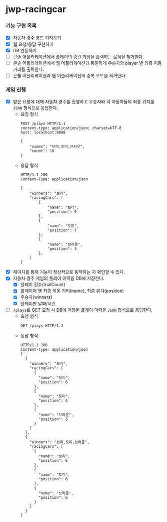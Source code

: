 # jwp-racingcar

### 기능 구현 목록

- [x] 자동차 경주 코드 가져오기
- [x] 웹 요청/응답 구현하기
- [x] DB 연동하기
- [ ] 콘솔 어플리케이션에서 플레이의 중간 과정을 출력하는 로직을 제거한다.
- [ ] 콘솔 어플리케이션에서 웹 어플리케이션과 동일하게 우승자와 player 별 최종 이동거리를 출력한다.
- [ ] 콘솔 어플리케이션과 웹 어플리케이션의 중복 코드를 제거한다.

### 게임 진행

- [x] 받은 요청에 대해 자동차 경주를 진행하고 우승자와 각 자동차들의 최종 위치를 `JSON` 형식으로 응답한다.
  - 요청 형식
    ```
    POST /plays HTTP/1.1
    content-type: application/json; charset=UTF-8
    host: localhost:8080
    
    {
        "names": "브리,토미,브라운",
        "count": 10
    }
    ```
  - 응답 형식
    ```
    HTTP/1.1 200 
    Content-Type: application/json
    
    {
        "winners": "브리",
        "racingCars": [
            {
                "name": "브리",
                "position": 9
            },
            {
                "name": "토미",
                "position": 7
            },
            {
                "name": "브라운",
                "position": 3
            },
        ]
    }
    ```
- [x] 페이지를 통해 기능이 정상적으로 동작하는 지 확인할 수 있다.
- [x] 자동차 경주 게임의 플레이 이력을 DB에 저장한다.
  - [x] 플레이 횟수(trialCount)
  - [x] 플레이어 별 최종 이동 거리(name), 최종 위치(position)
  - [x] 우승자(winners)
  - [x] 플레이한 날짜/시간
- [ ] `/plays`로 GET 요청 시 DB에 저장된 플레이 이력을 `JSON` 형식으로 응답한다.
  - 요청 형식
    ```
    GET /plays HTTP/1.1
    ```
  - 응답 형식
    ```
    HTTP/1.1 200
    Content-Type: application/json
    [
      {
        "winners": "브리",
        "racingCars": [
          {
            "name": "브리",
            "position": 6
          },
          {
            "name": "토미",
            "position": 4
          },
          {
            "name": "브라운",
            "position": 3
          }
        ]
      },
      {
        "winners": "브리,토미,브라운",
        "racingCars": [
          {
            "name": "브리",
            "position": 6
          },
          {
            "name": "토미",
            "position": 6
          },
          {
            "name": "브라운",
            "position": 6
          }
        ]
      }
    ]
    ```
